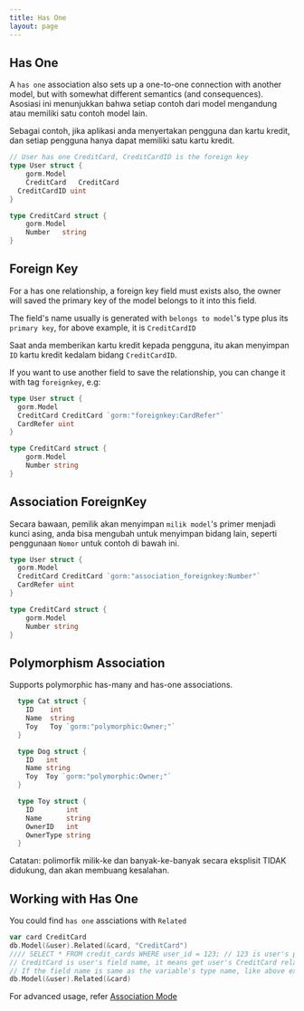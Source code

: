 ```yaml
---
title: Has One
layout: page
---
```

## Has One

A `has one` association also sets up a one-to-one connection with another model, but with somewhat different semantics (and consequences). Asosiasi ini menunjukkan bahwa setiap contoh dari model mengandung atau memiliki satu contoh model lain.

Sebagai contoh, jika aplikasi anda menyertakan pengguna dan kartu kredit, dan setiap pengguna hanya dapat memiliki satu kartu kredit.

```go
// User has one CreditCard, CreditCardID is the foreign key
type User struct {
    gorm.Model
    CreditCard   CreditCard
  CreditCardID uint
}

type CreditCard struct {
    gorm.Model
    Number   string
}
```

## Foreign Key

For a has one relationship, a foreign key field must exists also, the owner will saved the primary key of the model belongs to it into this field.

The field's name usually is generated with `belongs to model`'s type plus its `primary key`, for above example, it is `CreditCardID`

Saat anda memberikan kartu kredit kepada pengguna, itu akan menyimpan `ID` kartu kredit kedalam bidang `CreditCardID`.

If you want to use another field to save the relationship, you can change it with tag `foreignkey`, e.g:

```go
type User struct {
  gorm.Model
  CreditCard CreditCard `gorm:"foreignkey:CardRefer"`
  CardRefer uint
}

type CreditCard struct {
    gorm.Model
    Number string
}
```

## Association ForeignKey

Secara bawaan, pemilik akan menyimpan `milik model`'s primer menjadi kunci asing, anda bisa mengubah untuk menyimpan bidang lain, seperti penggunaan `Nomor` untuk contoh di bawah ini.

```go
type User struct {
  gorm.Model
  CreditCard CreditCard `gorm:"association_foreignkey:Number"`
  CardRefer uint
}

type CreditCard struct {
    gorm.Model
    Number string
}
```

## Polymorphism Association

Supports polymorphic has-many and has-one associations.

```go
  type Cat struct {
    ID    int
    Name  string
    Toy   Toy `gorm:"polymorphic:Owner;"`
  }

  type Dog struct {
    ID   int
    Name string
    Toy  Toy `gorm:"polymorphic:Owner;"`
  }

  type Toy struct {
    ID        int
    Name      string
    OwnerID   int
    OwnerType string
  }
```

Catatan: polimorfik milik-ke dan banyak-ke-banyak secara eksplisit TIDAK didukung, dan akan membuang kesalahan.

## Working with Has One

You could find `has one` assciations with `Related`

```go
var card CreditCard
db.Model(&user).Related(&card, "CreditCard")
//// SELECT * FROM credit_cards WHERE user_id = 123; // 123 is user's primary key
// CreditCard is user's field name, it means get user's CreditCard relations and fill it into variable card
// If the field name is same as the variable's type name, like above example, it could be omitted, like:
db.Model(&user).Related(&card)
```

For advanced usage, refer [Association Mode](/docs/associations.html#Association-Mode)